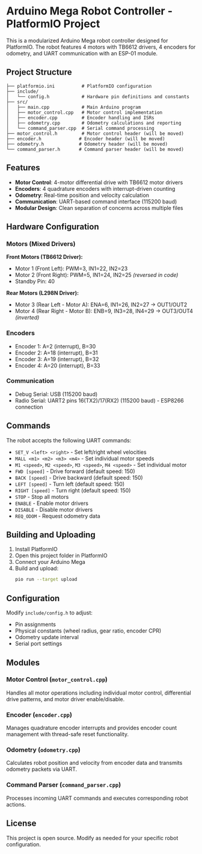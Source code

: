 # Arduino Mega Robot Controller - PlatformIO Project

This is a modularized Arduino Mega robot controller designed for PlatformIO. The robot features 4 motors with TB6612 drivers, 4 encoders for odometry, and UART communication with an ESP-01 module.

## Project Structure

```
├── platformio.ini          # PlatformIO configuration
├── include/
│   └── config.h            # Hardware pin definitions and constants
├── src/
│   ├── main.cpp            # Main Arduino program
│   ├── motor_control.cpp   # Motor control implementation
│   ├── encoder.cpp         # Encoder handling and ISRs
│   ├── odometry.cpp        # Odometry calculations and reporting
│   └── command_parser.cpp  # Serial command processing
├── motor_control.h         # Motor control header (will be moved)
├── encoder.h              # Encoder header (will be moved)
├── odometry.h             # Odometry header (will be moved)
└── command_parser.h       # Command parser header (will be moved)
```

## Features

- **Motor Control**: 4-motor differential drive with TB6612 motor drivers
- **Encoders**: 4 quadrature encoders with interrupt-driven counting
- **Odometry**: Real-time position and velocity calculation
- **Communication**: UART-based command interface (115200 baud)
- **Modular Design**: Clean separation of concerns across multiple files

## Hardware Configuration

### Motors (Mixed Drivers)
**Front Motors (TB6612 Driver):**
- Motor 1 (Front Left): PWM=3, IN1=22, IN2=23
- Motor 2 (Front Right): PWM=5, IN1=24, IN2=25 *(reversed in code)*
- Standby Pin: 40

**Rear Motors (L298N Driver):**
- Motor 3 (Rear Left - Motor A): ENA=6, IN1=26, IN2=27 → OUT1/OUT2
- Motor 4 (Rear Right - Motor B): ENB=9, IN3=28, IN4=29 → OUT3/OUT4 *(inverted)*

### Encoders
- Encoder 1: A=2 (interrupt), B=30
- Encoder 2: A=18 (interrupt), B=31
- Encoder 3: A=19 (interrupt), B=32
- Encoder 4: A=20 (interrupt), B=33

### Communication
- Debug Serial: USB (115200 baud)
- Radio Serial: UART2 pins 16(TX2)/17(RX2) (115200 baud) - ESP8266 connection

## Commands

The robot accepts the following UART commands:

- `SET_V <left> <right>` - Set left/right wheel velocities
- `MALL <m1> <m2> <m3> <m4>` - Set individual motor speeds
- `M1 <speed>`, `M2 <speed>`, `M3 <speed>`, `M4 <speed>` - Set individual motor
- `FWD [speed]` - Drive forward (default speed: 150)
- `BACK [speed]` - Drive backward (default speed: 150)
- `LEFT [speed]` - Turn left (default speed: 150)
- `RIGHT [speed]` - Turn right (default speed: 150)
- `STOP` - Stop all motors
- `ENABLE` - Enable motor drivers
- `DISABLE` - Disable motor drivers
- `REQ_ODOM` - Request odometry data

## Building and Uploading

1. Install PlatformIO
2. Open this project folder in PlatformIO
3. Connect your Arduino Mega
4. Build and upload:
   ```bash
   pio run --target upload
   ```

## Configuration

Modify `include/config.h` to adjust:
- Pin assignments
- Physical constants (wheel radius, gear ratio, encoder CPR)
- Odometry update interval
- Serial port settings

## Modules

### Motor Control (`motor_control.cpp`)
Handles all motor operations including individual motor control, differential drive patterns, and motor driver enable/disable.

### Encoder (`encoder.cpp`)
Manages quadrature encoder interrupts and provides encoder count management with thread-safe reset functionality.

### Odometry (`odometry.cpp`)
Calculates robot position and velocity from encoder data and transmits odometry packets via UART.

### Command Parser (`command_parser.cpp`)
Processes incoming UART commands and executes corresponding robot actions.

## License

This project is open source. Modify as needed for your specific robot configuration.
